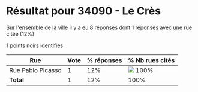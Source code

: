 # Résultat pour 34090 - Le Crès

Sur l'ensemble de la ville il y a eu 8 réponses dont 1 réponses avec une rue citée (12%)

1 points noirs identifiés

| Rue | Vote | % réponses | % Nb rues cités|
|-----|------|------------|----------------|
| Rue Pablo Picasso | 1 | 12% | <img src="../../img/bar_100.gif" />&nbsp;100%|
| **Total** | 1 | 12% | 100%|

